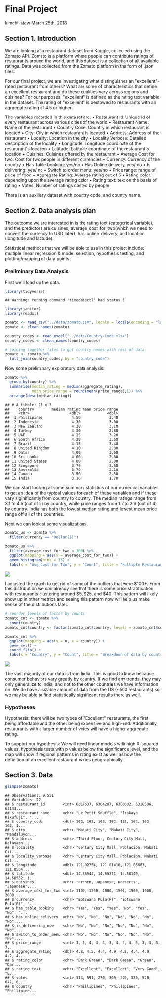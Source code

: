 Final Project
================
kimchi-stew
March 25th, 2018

Section 1. Introduction
-----------------------

We are looking at a restaurant dataset from Kaggle, collected using the Zomato API. Zomato is a platform where people can contribute ratings of restaurants around the world, and this dataset is a collection of all available ratings. Data was collected from the Zomato platform in the form of .json files.

For our final project, we are investigating what distinguishes an "excellent"-rated restaurant from others? What are some of characteristics that define an excellent restaurant and do these qualities vary across regions and cuisines? For our purposes, "excellent" is defined as the rating text variable in the dataset. The rating of "excellent" is bestowed to restaurants with an aggregate rating of 4.5 or higher.

The variables recorded in this dataset are: • Restaurant Id: Unique id of every restaurant across various cities of the world
• Restaurant Name: Name of the restaurant
• Country Code: Country in which restaurant is located
• City: City in which restaurant is located
• Address: Address of the restaurant
• Locality: Location in the city
• Locality Verbose: Detailed description of the locality
• Longitude: Longitude coordinate of the restaurant's location
• Latitude: Latitude coordinate of the restaurant's location
• Cuisines: Cuisines offered by the restaurant
• Average Cost for two: Cost for two people in different currencies
• Currency: Currency of the country
• Has Table booking: yes/no
• Has Online delivery: yes/ no
• Is delivering: yes/ no
• Switch to order menu: yes/no
• Price range: range of price of food
• Aggregate Rating: Average rating out of 5
• Rating color: depending upon the average rating color
• Rating text: text on the basis of rating
• Votes: Number of ratings casted by people

There is an auxiliary dataset with country code, and country name.

Section 2. Data analysis plan
-----------------------------

The outcome we are interested in is the rating text (categorical variable), and the predictors are cuisines, average\_cost\_for\_two(which we need to convert the currency to USD later), has\_online\_delivery, and location (longitude and latitude).

Statistical methods that we will be able to use in this project include: multiple linear regression & model selection, hypothesis testing, and plotting/mapping of data points.

### Preliminary Data Analysis

First we'll load up the data.

``` r
library(tidyverse)
```

    ## Warning: running command 'timedatectl' had status 1

``` r
library(janitor)
library(readxl)

zomato <- read_csv("../data/zomato.csv", locale = locale(encoding = "latin1"))
zomato <- clean_names(zomato)

country_codes <- read_excel("../data/Country-Code.xlsx")
country_codes <- clean_names(country_codes)

# joining together files to get country names with rest of data
zomato <- zomato %>%
  full_join(country_codes, by = "country_code")
```

Now some preliminary exploratory data analysis:

``` r
zomato %>%
  group_by(country) %>%
  summarise(median_rating = median(aggregate_rating),
            mean_price_range = round(mean(price_range),1)) %>%
  arrange(desc(median_rating))
```

    ## # A tibble: 15 x 3
    ##    country        median_rating mean_price_range
    ##    <chr>                  <dbl>            <dbl>
    ##  1 Phillipines             4.50             3.40
    ##  2 Indonesia               4.30             3.00
    ##  3 New Zealand             4.30             3.10
    ##  4 Turkey                  4.30             2.80
    ##  5 UAE                     4.25             3.20
    ##  6 South Africa            4.20             3.60
    ##  7 Brazil                  4.15             3.40
    ##  8 United Kingdom          4.10             2.80
    ##  9 Qatar                   4.00             3.60
    ## 10 Sri Lanka               4.00             2.80
    ## 11 United States           4.00             2.00
    ## 12 Singapore               3.75             3.60
    ## 13 Australia               3.70             2.10
    ## 14 Canada                  3.50             2.50
    ## 15 India                   3.10             1.70

We can start looking at some summary statistics of our numerical variables to get an idea of the typical values for each of these variables and if these vary siginificantly from country to country. The median ratings range from 3.1 to 4.5 (out of 5) by country, while price ranges from 1.7 to 3.6 (out of 4) by country. India has both the lowest median rating and lowest mean price range off all of the countries.

Next we can look at some visualizations.

``` r
zomato_us <- zomato %>%
  filter(currency == "Dollar($)")

zomato_us %>%
  filter(average_cost_for_two < 100) %>%
  ggplot(mapping = aes(x = average_cost_for_two)) +
  geom_histogram(bins = 15) +
  labs(x = "Avg Cost for Two", y = "Count", title = "Multiple Restaurant Price Ranges")
```

![](proposal_files/figure-markdown_github/cost-cnt-1.png)

I adjusted the graph to get rid of some of the outliers that were $100+. From this distribution we can already see that there is some price stratification, with restaurants clustering around $5, $25, and $40. This pattern will likely show up in other metrics and seeing this pattern now will help us make sense of the distributions later.

``` r
# reorder levels of factor by counts
zomato_cnt <- zomato %>%
  count(country)
zomato_cnt$country <- factor(zomato_cnt$country, levels = zomato_cnt$country[order(-zomato_cnt$n)])

zomato_cnt %>%
  ggplot(mapping = aes(y = n, x = country)) +
  geom_col() + 
  coord_flip() +
  labs(x = "Country", y = "Count", title = "Breakdown of data by country")
```

![](proposal_files/figure-markdown_github/country-cnt-1.png)

The vast majority of our data is from India. This is good to know because consumer behaviors vary greatly by country. If we find any trends, they may only generalize to India, and not to the other countries we have information on. We do have a sizable amount of data from the US (~500 restaurants) so we may be able to find statistically significant results there as well.

### Hypotheses

Hypothesis: there will be two types of "Excellent" restaurants, the first being affordable and the other being expensive and high-end. Additionally, restaurants with a larger number of votes will have a higher aggregate rating.

To support our hypothesis: We will need linear models with high R-squared values, hypothesis tests with p values below the significance level, and the map will show if regional patterns in rating exist as well as how the definition of an excellent restaurant varies geographically.

Section 3. Data
---------------

``` r
glimpse(zomato)
```

    ## Observations: 9,551
    ## Variables: 22
    ## $ restaurant_id        <int> 6317637, 6304287, 6300002, 6318506, 63143...
    ## $ restaurant_name      <chr> "Le Petit Souffle", "Izakaya Kikufuji", "...
    ## $ country_code         <dbl> 162, 162, 162, 162, 162, 162, 162, 162, 1...
    ## $ city                 <chr> "Makati City", "Makati City", "Mandaluyon...
    ## $ address              <chr> "Third Floor, Century City Mall, Kalayaan...
    ## $ locality             <chr> "Century City Mall, Poblacion, Makati Cit...
    ## $ locality_verbose     <chr> "Century City Mall, Poblacion, Makati Cit...
    ## $ longitude            <dbl> 121.02754, 121.01410, 121.05683, 121.0564...
    ## $ latitude             <dbl> 14.56544, 14.55371, 14.58140, 14.58532, 1...
    ## $ cuisines             <chr> "French, Japanese, Desserts", "Japanese",...
    ## $ average_cost_for_two <int> 1100, 1200, 4000, 1500, 1500, 1000, 2000,...
    ## $ currency             <chr> "Botswana Pula(P)", "Botswana Pula(P)", "...
    ## $ has_table_booking    <chr> "Yes", "Yes", "Yes", "No", "Yes", "No", "...
    ## $ has_online_delivery  <chr> "No", "No", "No", "No", "No", "No", "No",...
    ## $ is_delivering_now    <chr> "No", "No", "No", "No", "No", "No", "No",...
    ## $ switch_to_order_menu <chr> "No", "No", "No", "No", "No", "No", "No",...
    ## $ price_range          <int> 3, 3, 4, 4, 4, 3, 4, 4, 4, 3, 3, 3, 3, 3,...
    ## $ aggregate_rating     <dbl> 4.8, 4.5, 4.4, 4.9, 4.8, 4.4, 4.0, 4.2, 4...
    ## $ rating_color         <chr> "Dark Green", "Dark Green", "Green", "Dar...
    ## $ rating_text          <chr> "Excellent", "Excellent", "Very Good", "E...
    ## $ votes                <int> 314, 591, 270, 365, 229, 336, 520, 677, 6...
    ## $ country              <chr> "Phillipines", "Phillipines", "Phillipine...
